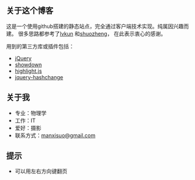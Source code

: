 ## 关于这个博客
这是一个使用github搭建的静态站点，完全通过客户端技术实现。纯属因兴趣而建。
很多思路都参考了[lvkun](http://lvkun.github.com)
和[shuozheng](http://shuozheng.github.com)，
在此表示衷心的感谢。

用到的第三方库或插件包括：

* [jQuery](https://github.com/manxisuo/jquery)
* [showdown](https://github.com/coreyti/showdown)
* [highlight.js](https://github.com/isagalaev/highlight.js)
* [jquery-hashchange](https://github.com/cowboy/jquery-hashchange)

## 关于我
* 专业：物理学
* 工作：IT
* 爱好：摄影
* 联系方式：<manxisuo@gmail.com>

## 提示
- 可以用左右方向键翻页
